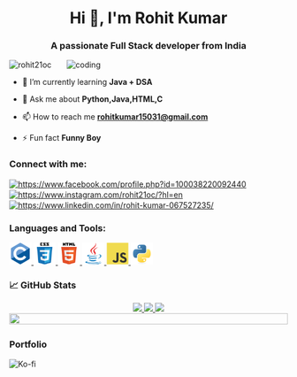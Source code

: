 <h1 align="center">Hi 👋, I'm Rohit Kumar</h1>
<h3 align="center">A passionate Full Stack developer from India</h3>

<img align="right" width="400" alt="coding" src="https://indoanalytica.com/static/images/web-development-1.gif">

<p align="left"> <img src="https://komarev.com/ghpvc/?username=rohit21oc&label=Profile%20views&color=0e75b6&style=flat" alt="rohit21oc" /> </p>

- 🌱 I’m currently learning **Java + DSA**

- 💬 Ask me about **Python,Java,HTML,C**

- 📫 How to reach me **rohitkumar15031@gmail.com**

- ⚡ Fun fact **Funny Boy**

<h3 align="left">Connect with me:</h3>
<p align="left">
<a href="https://www.facebook.com/profile.php?id=100038220092440" target="blank"><img align="center" src="https://raw.githubusercontent.com/rahuldkjain/github-profile-readme-generator/master/src/images/icons/Social/facebook.svg" alt="https://www.facebook.com/profile.php?id=100038220092440" height="30" width="40" /></a>
<a href="https://www.instagram.com/rohit21oc/?hl=en" target="blank"><img align="center" src="https://raw.githubusercontent.com/rahuldkjain/github-profile-readme-generator/master/src/images/icons/Social/instagram.svg" alt="https://www.instagram.com/rohit21oc/?hl=en" height="30" width="40" /></a>
 <a href="https://www.linkedin.com/in/rohit-kumar-067527235/" target="blank"><img align="center" src="https://raw.githubusercontent.com/rahuldkjain/github-profile-readme-generator/master/src/images/icons/Social/linked-in-alt.svg" alt="https://www.linkedin.com/in/rohit-kumar-067527235/" height="30" width="40" /></a>
</p>

<h3 align="left">Languages and Tools:</h3>
<p align="left"> <a href="https://www.cprogramming.com/" target="_blank" rel="noreferrer"> <img src="https://raw.githubusercontent.com/devicons/devicon/master/icons/c/c-original.svg" alt="c" width="40" height="40"/> </a> <a href="https://www.w3schools.com/css/" target="_blank" rel="noreferrer"> <img src="https://raw.githubusercontent.com/devicons/devicon/master/icons/css3/css3-original-wordmark.svg" alt="css3" width="40" height="40"/> </a> <a href="https://www.w3.org/html/" target="_blank" rel="noreferrer"> <img src="https://raw.githubusercontent.com/devicons/devicon/master/icons/html5/html5-original-wordmark.svg" alt="html5" width="40" height="40"/> </a> <a href="https://www.java.com" target="_blank" rel="noreferrer"> <img src="https://raw.githubusercontent.com/devicons/devicon/master/icons/java/java-original.svg" alt="java" width="40" height="40"/> </a> <a href="https://developer.mozilla.org/en-US/docs/Web/JavaScript" target="_blank" rel="noreferrer"> <img src="https://raw.githubusercontent.com/devicons/devicon/master/icons/javascript/javascript-original.svg" alt="javascript" width="40" height="40"/> </a> <a href="https://www.python.org" target="_blank" rel="noreferrer"> <img src="https://raw.githubusercontent.com/devicons/devicon/master/icons/python/python-original.svg" alt="python" width="40" height="40"/> </a> </p>

<h3> &#x1f4c8; GitHub Stats</h3>
<div align="center" >
    <a  href="https://github.com/rohit21oc">
    <img src="http://github-profile-summary-cards.vercel.app/api/cards/stats?username=rohit21oc&theme=dark" width="32.5%">
    <img src="http://github-profile-summary-cards.vercel.app/api/cards/repos-per-language?username=rohit21oc&theme=dark" width="32.5%">
    <img src="http://github-profile-summary-cards.vercel.app/api/cards/most-commit-language?username=rohit21oc&theme=dark" width="32.5%">
    <img src="http://github-profile-summary-cards.vercel.app/api/cards/profile-details?username=rohit21oc&theme=dark" width="100%" height="50%">
<!--     <img src="http://github-profile-summary-cards.vercel.app/api/cards/productive-time?username=Mannxxx&theme=dark&utcOffset=8" width="100" height="50%"> -->
    </a>
</div>

<h3 align="left">Portfolio</h3>
<p><a href="[https://ko-fi.com/Ko-fi](https://rohit21oc.github.io/CodeCraftsman.github.io/)"> <img align="left" src="[https://cdn.ko-fi.com/cdn/kofi3.png?v=3](https://upload.wikimedia.org/wikipedia/commons/d/dc/Portfolio.hu_full_logo.png)https://upload.wikimedia.org/wikipedia/commons/d/dc/Portfolio.hu_full_logo.png" height="50" width="210" alt="Ko-fi" /></a></p><br><br>
